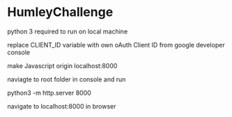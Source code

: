 # HumleyChallenge

python 3 required to run on local machine

replace CLIENT_ID variable with own oAuth Client ID from google developer console

make Javascript origin localhost:8000

naviagte to root folder in console and run

python3 -m http.server 8000

navigate to localhost:8000 in browser
